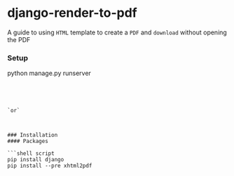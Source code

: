 # django-render-to-pdf
A guide to using `HTML` template to create a `PDF` and `download` without opening the PDF

### Setup

python manage.py runserver
```



     
`or`
     


### Installation
#### Packages

```shell script
pip install django
pip install --pre xhtml2pdf
```


